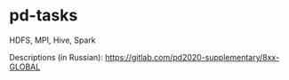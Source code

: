 # pd-tasks
HDFS, MPI, Hive, Spark
  
Descriptions (in Russian): https://gitlab.com/pd2020-supplementary/8xx-GLOBAL  
